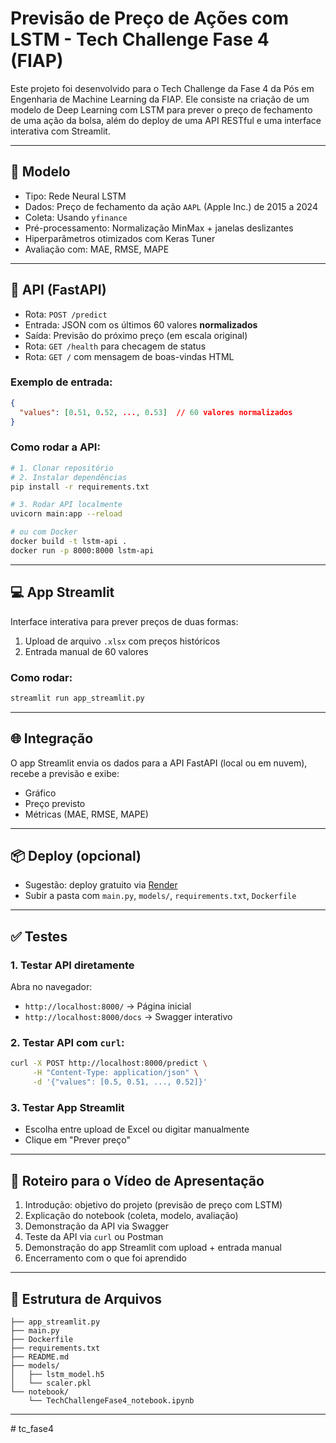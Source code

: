 # Previsão de Preço de Ações com LSTM - Tech Challenge Fase 4 (FIAP)

Este projeto foi desenvolvido para o Tech Challenge da Fase 4 da Pós em Engenharia de Machine Learning da FIAP. Ele consiste na criação de um modelo de Deep Learning com LSTM para prever o preço de fechamento de uma ação da bolsa, além do deploy de uma API RESTful e uma interface interativa com Streamlit.

---

## 🧠 Modelo

- Tipo: Rede Neural LSTM
- Dados: Preço de fechamento da ação `AAPL` (Apple Inc.) de 2015 a 2024
- Coleta: Usando `yfinance`
- Pré-processamento: Normalização MinMax + janelas deslizantes
- Hiperparâmetros otimizados com Keras Tuner
- Avaliação com: MAE, RMSE, MAPE

---

## 🚀 API (FastAPI)

- Rota: `POST /predict`
- Entrada: JSON com os últimos 60 valores **normalizados**
- Saída: Previsão do próximo preço (em escala original)
- Rota: `GET /health` para checagem de status
- Rota: `GET /` com mensagem de boas-vindas HTML

### Exemplo de entrada:

```json
{
  "values": [0.51, 0.52, ..., 0.53]  // 60 valores normalizados
}
```

### Como rodar a API:

```bash
# 1. Clonar repositório
# 2. Instalar dependências
pip install -r requirements.txt

# 3. Rodar API localmente
uvicorn main:app --reload

# ou com Docker
docker build -t lstm-api .
docker run -p 8000:8000 lstm-api
```

---

## 💻 App Streamlit

Interface interativa para prever preços de duas formas:

1. Upload de arquivo `.xlsx` com preços históricos
2. Entrada manual de 60 valores

### Como rodar:

```bash
streamlit run app_streamlit.py
```

---

## 🌐 Integração

O app Streamlit envia os dados para a API FastAPI (local ou em nuvem), recebe a previsão e exibe:
- Gráfico
- Preço previsto
- Métricas (MAE, RMSE, MAPE)

---

## 📦 Deploy (opcional)

- Sugestão: deploy gratuito via [Render](https://render.com)
- Subir a pasta com `main.py`, `models/`, `requirements.txt`, `Dockerfile`

---

## ✅ Testes

### 1. Testar API diretamente
Abra no navegador:
- `http://localhost:8000/` → Página inicial
- `http://localhost:8000/docs` → Swagger interativo

### 2. Testar API com `curl`:
```bash
curl -X POST http://localhost:8000/predict \
     -H "Content-Type: application/json" \
     -d '{"values": [0.5, 0.51, ..., 0.52]}'
```

### 3. Testar App Streamlit
- Escolha entre upload de Excel ou digitar manualmente
- Clique em "Prever preço"

---

## 🎥 Roteiro para o Vídeo de Apresentação

1. Introdução: objetivo do projeto (previsão de preço com LSTM)
2. Explicação do notebook (coleta, modelo, avaliação)
3. Demonstração da API via Swagger
4. Teste da API via `curl` ou Postman
5. Demonstração do app Streamlit com upload + entrada manual
6. Encerramento com o que foi aprendido

---

## 📁 Estrutura de Arquivos

```
├── app_streamlit.py
├── main.py
├── Dockerfile
├── requirements.txt
├── README.md
├── models/
│   ├── lstm_model.h5
│   └── scaler.pkl
└── notebook/
    └── TechChallengeFase4_notebook.ipynb
```

---

#   t c _ f a s e 4  
 